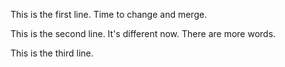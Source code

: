 This is the first line. Time to change and merge.

This is the second line. It's different now. There are more words.

This is the third line.
